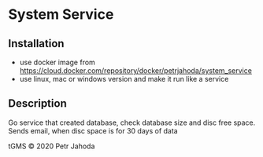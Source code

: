# System Service

## Installation
* use docker image from https://cloud.docker.com/repository/docker/petrjahoda/system_service
* use linux, mac or windows version and make it run like a service

## Description
Go service that created database, check database size and disc free space. Sends email, when disc space is for 30 days of data
    
tGMS © 2020 Petr Jahoda
